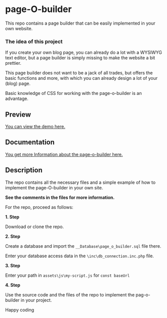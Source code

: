 # page-O-builder

This repo contains a page builder that can be easily implemented in your own website.

### The idea of this project

If you create your own blog page, you can already do a lot with a WYSIWYG text editor, but a page builder is simply missing to make the website a bit prettier.

This page builder does not want to be a jack of all trades, but offers the basic functions and more, with which you can already design a lot of your (blog) page.

Basic knowledge of CSS for working with the page-o-builder is an advantage.

## Preview

[You can view the demo here.](https://page-o-builder.frissbee.de/demo)

## Documentation

[You get more Information about the page-o-builder here.](https://page-o-builder.frissbee.de/docs)

## Description

The repo contains all the necessary files and a simple example of how to implement the page-O-builder in your own site.

**See the comments in the files for more information.**

For the repo, proceed as follows:

**1. Step**

Download or clone the repo.

**2. Step**

Create a database and import the `__Database\page_o_builder.sql` file there.

Enter your database access data in the `\inc\db_connection.inc.php` file.

**3. Step**

Enter your path in `assets\js\my-script.js` for `const baseUrl`

**4. Step**

Use the source code and the files of the repo to implement the pag-o-builder in your project.

Happy coding
